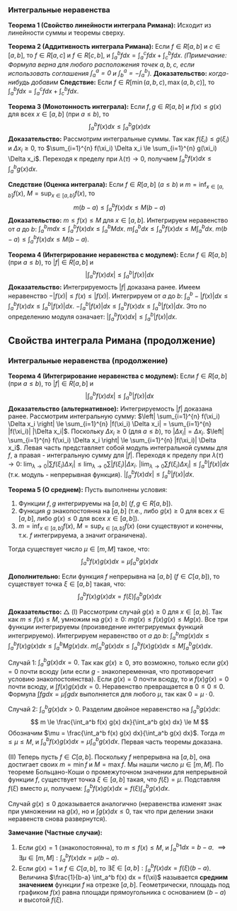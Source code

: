 ### Интегральные неравенства

**Теорема 1 (Свойство линейности интеграла Римана):** 
Исходит из линейности суммы и теоремы сверху.

**Теорема 2 (Аддитивность интеграла Римана):** 
Если $f \in R[a, b]$ и $c \in [a, b]$, то $f \in R[a, c]$ и $f \in R[c, b]$, и $\int_a^b f dx = \int_a^c f dx + \int_c^b f dx$.
*(Примечание: Формула верна для любого расположения точек $a, b, c$, если использовать соглашения $\int_a^a=0$ и $\int_b^a = -\int_a^b$).*
**Доказательство:** *когда-нибудь добавим*
**Следствие:** Если $f \in R[\min(a,b,c), \max(a,b,c)]$, то $\int_a^b f dx = \int_a^c f dx + \int_c^b f dx$.

**Теорема 3 (Монотонность интеграла):**
Если $f, g \in R[a, b]$ и $f(x) \le g(x)$ для всех $x \in [a, b]$ (при $a \le b$), то
$$ \int_a^b f(x) dx \le \int_a^b g(x) dx $$
**Доказательство:**
Рассмотрим интегральные суммы. Так как $f(\xi_i) \le g(\xi_i)$ и $\Delta x_i \ge 0$, то
$\sum_{i=1}^{n} f(\xi_i) \Delta x_i \le \sum_{i=1}^{n} g(\xi_i) \Delta x_i$.
Переходя к пределу при $\lambda(\tau) \to 0$, получаем $\int_a^b f(x) dx \le \int_a^b g(x) dx$.

**Следствие (Оценка интеграла):**
Если $f \in R[a, b]$ ($a \le b$) и $m = \inf_{x \in [a,b]} f(x)$, $M = \sup_{x \in [a,b]} f(x)$, то
$$ m(b-a) \le \int_a^b f(x) dx \le M(b-a) $$
**Доказательство:**
$m \le f(x) \le M$ для $x \in [a, b]$. Интегрируем неравенство от $a$ до $b$:
$\int_a^b m dx \le \int_a^b f(x) dx \le \int_a^b M dx$.
$m \int_a^b dx \le \int_a^b f(x) dx \le M \int_a^b dx$.
$m(b-a) \le \int_a^b f(x) dx \le M(b-a)$.

**Теорема 4 (Интегрирование неравенства с модулем):**
Если $f \in R[a, b]$ (при $a \le b$), то $|f| \in R[a, b]$ и
$$ \left| \int_a^b f(x) dx \right| \le \int_a^b |f(x)| dx $$
**Доказательство:**
Интегрируемость $|f|$ доказана ранее.
Имеем неравенство $-|f(x)| \le f(x) \le |f(x)|$.
Интегрируем от $a$ до $b$:
$\int_a^b -|f(x)| dx \le \int_a^b f(x) dx \le \int_a^b |f(x)| dx$.
$-\int_a^b |f(x)| dx \le \int_a^b f(x) dx \le \int_a^b |f(x)| dx$.
Это по определению модуля означает: $\left| \int_a^b f(x) dx \right| \le \int_a^b |f(x)| dx$.

## Свойства интеграла Римана (продолжение)

### Интегральные неравенства (продолжение)

**Теорема 4 (Интегрирование неравенства с модулем):**
Если $f \in R[a, b]$ (при $a \le b$), то $|f| \in R[a, b]$ и
$$ \left| \int_a^b f(x) dx \right| \le \int_a^b |f(x)| dx $$
**Доказательство (альтернативное):**
Интегрируемость $|f|$ доказана ранее.
Рассмотрим интегральную сумму:
$\left| \sum_{i=1}^{n} f(\xi_i) \Delta x_i \right| \le \sum_{i=1}^{n} |f(\xi_i) \Delta x_i| = \sum_{i=1}^{n} |f(\xi_i)| |\Delta x_i|$.
Поскольку $\Delta x_i \ge 0$ (для $a \le b$), то $|\Delta x_i| = \Delta x_i$.
$\left| \sum_{i=1}^{n} f(\xi_i) \Delta x_i \right| \le \sum_{i=1}^{n} |f(\xi_i)| \Delta x_i$.
Левая часть представляет собой модуль интегральной суммы для $f$, а правая - интегральную сумму для $|f|$.
Переходя к пределу при $\lambda(\tau) \to 0$:
$\lim_{\lambda \to 0} \left| \sum f(\xi_i) \Delta x_i \right| \le \lim_{\lambda \to 0} \sum |f(\xi_i)| \Delta x_i$.
$\left| \lim_{\lambda \to 0} \sum f(\xi_i) \Delta x_i \right| \le \int_a^b |f(x)| dx$ (т.к. модуль - непрерывная функция).
$\left| \int_a^b f(x) dx \right| \le \int_a^b |f(x)| dx$.


**Теорема 5 (О среднем):**
Пусть выполнены условия:
1.  Функции $f, g$ интегрируемы на $[a, b]$ ($f, g \in R[a, b]$).
2.  Функция $g$ знакопостоянна на $[a, b]$ (т.е., либо $g(x) \ge 0$ для всех $x \in [a, b]$, либо $g(x) \le 0$ для всех $x \in [a, b]$).
3.  $m = \inf_{x \in [a,b]} f(x)$, $M = \sup_{x \in [a,b]} f(x)$ (они существуют и конечны, т.к. $f$ интегрируема, а значит ограничена).

Тогда существует число $\mu \in [m, M]$ такое, что:
$$ \int_a^b f(x) g(x) dx = \mu \int_a^b g(x) dx $$

**Дополнительно:** Если функция $f$ непрерывна на $[a, b]$ ($f \in C[a, b]$), то существует точка $\xi \in [a, b]$ такая, что:
$$ \int_a^b f(x) g(x) dx = f(\xi) \int_a^b g(x) dx $$

**Доказательство:**
$\triangle$ (I) Рассмотрим случай $g(x) \ge 0$ для $x \in [a, b]$.
Так как $m \le f(x) \le M$, умножим на $g(x) \ge 0$:
$m g(x) \le f(x) g(x) \le M g(x)$.
Все три функции интегрируемы (произведение интегрируемых функций интегрируемо). Интегрируем неравенство от $a$ до $b$:
$\int_a^b m g(x) dx \le \int_a^b f(x) g(x) dx \le \int_a^b M g(x) dx$.
$m \int_a^b g(x) dx \le \int_a^b f(x) g(x) dx \le M \int_a^b g(x) dx$.

Случай 1: $\int_a^b g(x) dx = 0$.
Так как $g(x) \ge 0$, это возможно, только если $g(x)=0$ почти всюду (или если $g$ - знакопеременная, что противоречит условию знакопостоянства). Если $g(x)=0$ почти всюду, то и $f(x)g(x)=0$ почти всюду, и $\int f(x)g(x) dx = 0$. Неравенство превращается в $0 \le 0 \le 0$. Формула $\int fg dx = \mu \int g dx$ выполняется для любого $\mu$, так как $0 = \mu \cdot 0$.

Случай 2: $\int_a^b g(x) dx > 0$.
Разделим двойное неравенство на $\int_a^b g(x) dx$:
$$ m \le \frac{\int_a^b f(x) g(x) dx}{\int_a^b g(x) dx} \le M $$
Обозначим $\mu = \frac{\int_a^b f(x) g(x) dx}{\int_a^b g(x) dx}$.
Тогда $m \le \mu \le M$, и $\int_a^b f(x) g(x) dx = \mu \int_a^b g(x) dx$. Первая часть теоремы доказана.

(II) Теперь пусть $f \in C[a, b]$.
Поскольку $f$ непрерывна на $[a, b]$, она достигает своих $m = \min f$ и $M = \max f$. Мы нашли число $\mu \in [m, M]$. По теореме Больцано-Коши о промежуточном значении для непрерывной функции $f$, существует точка $\xi \in [a, b]$ такая, что $f(\xi) = \mu$.
Подставляя $f(\xi)$ вместо $\mu$, получаем: $\int_a^b f(x) g(x) dx = f(\xi) \int_a^b g(x) dx$.

Случай $g(x) \le 0$ доказывается аналогично (неравенства изменят знак при умножении на $g(x)$, но и $\int g(x) dx \le 0$, так что при делении знаки неравенств снова развернутся).

**Замечание (Частные случаи):**
1.  Если $g(x) = 1$ (знакопостоянна), то $m \le f(x) \le M$, и $\int_a^b 1 dx = b-a$.
    $\implies \exists \mu \in [m, M] : \int_a^b f(x) dx = \mu (b-a)$.
2.  Если $g(x)=1$ и $f \in C[a, b]$, то
    $\exists \xi \in [a, b] : \int_a^b f(x) dx = f(\xi) (b-a)$.
    Величина $\frac{1}{b-a} \int_a^b f(x) dx = f(\xi)$ называется **средним значением** функции $f$ на отрезке $[a, b]$. Геометрически, площадь под графиком $f(x)$ равна площади прямоугольника с основанием $(b-a)$ и высотой $f(\xi)$.